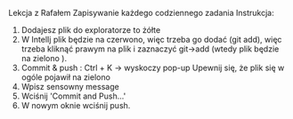 Lekcja z Rafałem
Zapisywanie każdego codziennego zadania
Instrukcja:
1. Dodajesz plik do exploratorze to żółte
2. W IntelIj plik będzie na czerwono, więc
trzeba go dodać (git add), więc trzeba kliknąć
prawym na plik i zaznaczyć git->add (wtedy plik będzie 
na zielono ).
3.  Commit & push : Ctrl + K -> wyskoczy pop-up
Upewnij się, że plik się w ogóle pojawił na zielono
4. Wpisz sensowny message
5. Wciśnij 'Commit and Push...' 
6. W nowym oknie wciśnij push.
